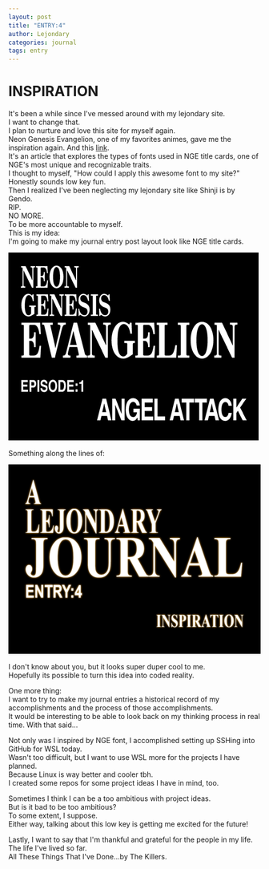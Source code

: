```yaml
---
layout: post
title: "ENTRY:4"
author: Lejondary
categories: journal
tags: entry
---
```


# INSPIRATION

It's been a while since I've messed around with my lejondary site.  
I want to change that.  
I plan to nurture and love this site for myself again.  
Neon Genesis Evangelion, one of my favorites animes, gave me the inspiration again. And this <a href="https://fontsinuse.com/uses/28760/neon-genesis-evangelion" target="_blank">link</a>.  
It's an article that explores the types of fonts used in NGE title cards, one of NGE's most unique and recognizable traits.  
I thought to myself, "How could I apply this awesome font to my site?"  
Honestly sounds low key fun.  
Then I realized I've been neglecting my lejondary site like Shinji is by Gendo.  
RIP.  
NO MORE.  
To be more accountable to myself.  
This is my idea:  
I'm going to make my journal entry post layout look like NGE title cards.  

<img src="/assets/img/nge_title_cards.gif" alt="nge title cards"/>

Something along the lines of:  

<img src="/assets/img/eva_title_inspo.png" alt="eva title inspo"/>

I don't know about you, but it looks super duper cool to me.  
Hopefully its possible to turn this idea into coded reality.  

One more thing:  
I want to try to make my journal entries a historical record of my accomplishments and the process of those accomplishments.  
It would be interesting to be able to look back on my thinking process in real time. With that said...  

Not only was I inspired by NGE font, I accomplished setting up SSHing into GitHub for WSL today.    
Wasn't too difficult, but I want to use WSL more for the projects I have planned.  
Because Linux is way better and cooler tbh.  
I created some repos for some project ideas I have in mind, too.  

Sometimes I think I can be a too ambitious with project ideas.  
But is it bad to be too ambitious?  
To some extent, I suppose.  
Either way, talking about this low key is getting me excited for the future!  

Lastly, I want to say that I'm thankful and grateful for the people in my life.  
The life I've lived so far.  
All These Things That I've Done...by The Killers.  
